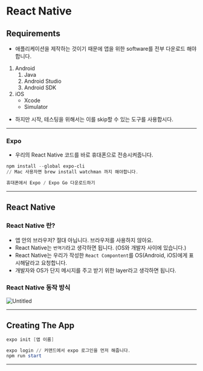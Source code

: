 # React Native

## Requirements

- 애플리케이션을 제작하는 것이기 때문에 앱을 위한 software를 전부 다운로드 해야합니다.
1. Android 
    1. Java
    2. Android Studio
    3. Android SDK
2. iOS
    - Xcode
    - Simulator
- 하지만 시작, 테스팅을 위해서는 이를 skip할 수 있는 도구를 사용합시다.

---

### Expo

- 우리의 React Native 코드를 바로 휴대폰으로 전송시켜줍니다.

```powershell
npm install --global expo-cli
// Mac 사용자면 brew install watchman 까지 해야합니다.
```

```powershell
휴대폰에서 Expo / Expo Go 다운로드하기
```

---

## React Native

### React Native 란?

- 앱 안의 브라우저? 절대 아닙니다. 브라우저를 사용하지 않아요.
- React Native는 `번역기`라고 생각하면 됩니다. (OS와 개발자 사이에 있습니다.)
- React Native는 우리가 작성한 `React Compontent`를 OS(Android, iOS)에게 표시해달라고 요청합니다.
- 개발자와 OS가 단지 메시지를 주고 받기 위한 layer라고 생각하면 됩니다.

### React Native 동작 방식

![Untitled](https://s3-us-west-2.amazonaws.com/secure.notion-static.com/dcf6e511-0833-4eff-ae8d-f7ca26460e8d/Untitled.png)

---

## Creating The App

```powershell
expo init [앱 이름]
```

```powershell
expo login // 커맨드에서 expo 로그인을 먼저 해줍니다.
npm run start
```

---
